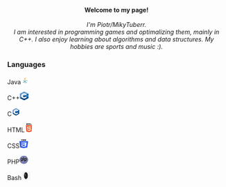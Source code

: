 
<p align="center">
    <b>Welcome to my page!</b><br><br>
    <i>
        I'm Piotr/MikyTuberr.<br>
        I am interested in programming games and optimalizing them, mainly in C++. 
        I also enjoy learning about algorithms and data structures.
        My hobbies are sports and music :).
    </i><br> 
</p>

### Languages
<p>Java<img src="https://github.com/MikyTuberr/MikyTuberr/raw/main/java.png" alt="Java" width="20" height="20"></p>
<p>C++<img src="https://github.com/MikyTuberr/MikyTuberr/raw/main/cpp.png" alt="cpp" width="20" height="20"></p>
<p>C<img src="https://github.com/MikyTuberr/MikyTuberr/raw/main/c.png" alt="c" width="20" height="20"></p>
<p>HTML<img src="https://github.com/MikyTuberr/MikyTuberr/raw/main/html.png" alt="html" width="20" height="20"></p>
<p>CSS<img src="https://github.com/MikyTuberr/MikyTuberr/raw/main/css.png" alt="css" width="20" height="20"></p>
<p>PHP<img src="https://github.com/MikyTuberr/MikyTuberr/raw/main/php.png" alt="php" width="20" height="20"></p>
<p>Bash<img src="https://github.com/MikyTuberr/MikyTuberr/raw/main/bashh.png" alt="bashh" width="20" height="20"></p>


